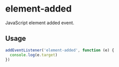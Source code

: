 # element-added

JavaScript element added event.

## Usage

```js
addEventListener('element-added', function (e) {
  console.log(e.target)
})
```
